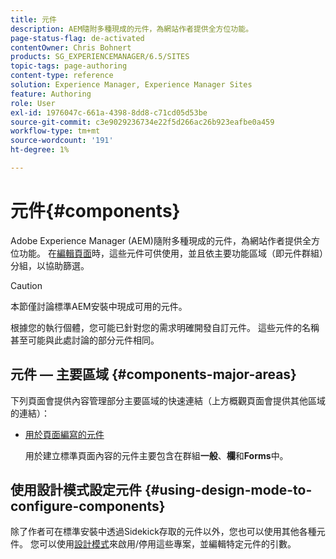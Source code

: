 ```yaml
---
title: 元件
description: AEM隨附多種現成的元件，為網站作者提供全方位功能。
page-status-flag: de-activated
contentOwner: Chris Bohnert
products: SG_EXPERIENCEMANAGER/6.5/SITES
topic-tags: page-authoring
content-type: reference
solution: Experience Manager, Experience Manager Sites
feature: Authoring
role: User
exl-id: 1976047c-661a-4398-8dd8-c71cd05d53be
source-git-commit: c3e9029236734e22f5d266ac26b923eafbe0a459
workflow-type: tm+mt
source-wordcount: '191'
ht-degree: 1%

---
```


# 元件{#components}

Adobe Experience Manager (AEM)隨附多種現成的元件，為網站作者提供全方位功能。 在[編輯頁面](/help/sites-classic-ui-authoring/classic-page-author-edit-content.md)時，這些元件可供使用，並且依主要功能區域（即元件群組）分組，以協助篩選。

>[!CAUTION]
>
>本節僅討論標準AEM安裝中現成可用的元件。
>
>根據您的執行個體，您可能已針對您的需求明確開發自訂元件。 這些元件的名稱甚至可能與此處討論的部分元件相同。

## 元件 — 主要區域 {#components-major-areas}

下列頁面會提供內容管理部分主要區域的快速連結（上方概觀頁面會提供其他區域的連結）：

* [用於頁面編寫的元件](/help/sites-classic-ui-authoring/classic-page-author-edit-mode.md)

  用於建立標準頁面內容的元件主要包含在群組&#x200B;**一般**、**欄**&#x200B;和&#x200B;**Forms**&#x200B;中。

## 使用設計模式設定元件 {#using-design-mode-to-configure-components}

除了作者可在標準安裝中透過Sidekick存取的元件以外，您也可以使用其他各種元件。 您可以使用[設計模式](/help/sites-classic-ui-authoring/classic-page-author-design-mode.md#enable-disable-components)來啟用/停用這些專案，並編輯特定元件的引數。
